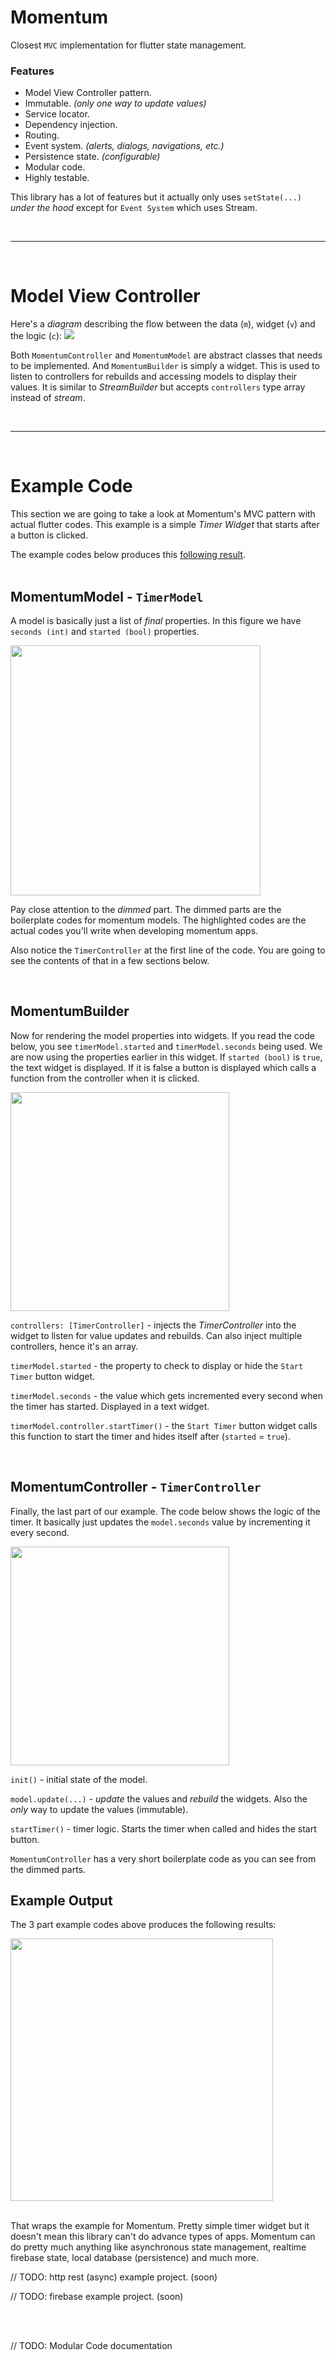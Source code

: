 # Momentum
Closest `MVC` implementation for flutter state management.

### Features
- Model View Controller pattern.
- Immutable. *(only one way to update values)*
- Service locator.
- Dependency injection.
- Routing.
- Event system. *(alerts, dialogs, navigations, etc.)*
- Persistence state. *(configurable)*
- Modular code.
- Highly testable.

This library has a lot of features but it actually only uses `setState(...)` *under the hood* except for `Event System` which uses Stream.

<br>
<hr>
<br>

# Model View Controller
Here's a *diagram* describing the flow between the data (`m`), widget (`v`) and the logic (`c`):
<img src="https://i.imgur.com/O17iMbR.png">

Both `MomentumController` and `MomentumModel` are abstract classes that needs to be implemented.
And `MomentumBuilder` is simply a widget. This is used to listen to controllers for rebuilds and accessing models to display their values. It is similar to *StreamBuilder* but accepts `controllers` type array instead of *stream*.

<br>
<hr>
<br>

# Example Code
This section we are going to take a look at Momentum's MVC pattern with actual flutter codes. This example is a simple *Timer Widget* that starts after a button is clicked.

The example codes below produces this [following result](#example-output).
<br>
<br>

## MomentumModel - `TimerModel`
A model is basically just a list of *final* properties. In this figure we have `seconds (int)` and `started (bool)` properties.

<img height=400px src="https://i.imgur.com/VMdfbuM.png">

Pay close attention to the *dimmed* part. The dimmed parts are the boilerplate codes for momentum models. The highlighted codes are the actual codes you'll write when developing momentum apps.

Also notice the `TimerController` at the first line of the code. You are going to see the contents of that in a few sections below.

<br>

## MomentumBuilder
Now for rendering the model properties into widgets. If you read the code below, you see `timerModel.started` and `timerModel.seconds` being used. We are now using the properties earlier in this widget. If `started (bool)` is `true`, the text widget is displayed. If it is false a button is displayed which calls a function from the controller when it is clicked.

<img height=350px src="https://i.imgur.com/SBChTKn.png">

`controllers: [TimerController]` - injects the *TimerController* into the widget to listen for value updates and rebuilds. Can also inject multiple controllers, hence it's an array.

`timerModel.started` - the property to check to display or hide the `Start Timer` button widget.

`timerModel.seconds` - the value which gets incremented every second when the timer has started. Displayed in a text widget.

`timerModel.controller.startTimer()` - the `Start Timer` button widget calls this function to start the timer and hides itself after (`started` = `true`).

<br>

## MomentumController - `TimerController`
Finally, the last part of our example. The code below shows the logic of the timer. It basically just updates the `model.seconds` value by incrementing it every second.


<img height=350px src="https://i.imgur.com/2cNeLGa.png">

`init()` - initial state of the model.

`model.update(...)` - *update* the values and *rebuild* the widgets. Also the *only* way to update the values (immutable). 

`startTimer()` - timer logic. Starts the timer when called and hides the start button.

`MomentumController` has a very short boilerplate code as you can see from the dimmed parts.

## Example Output
The 3 part example codes above produces the following results:

<img height=420px src="https://i.imgur.com/NxzcF9z.gif">

<br>
<br>

That wraps the example for Momentum. Pretty simple timer widget but it doesn't mean this library can't do advance types of apps. Momentum can do pretty much anything like asynchronous state management, realtime firebase state, local database (persistence) and much more.

// TODO: http rest (async) example project. (soon)

// TODO: firebase example project. (soon)


<br>
<br>

// TODO: Modular Code documentation